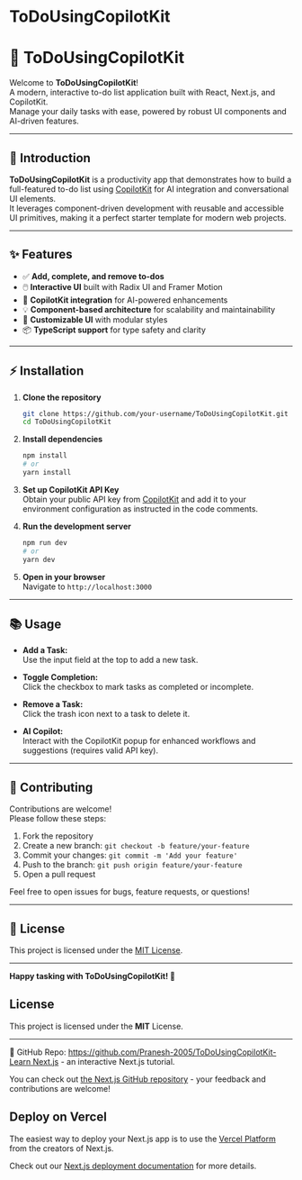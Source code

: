 # ToDoUsingCopilotKit

# 📝 ToDoUsingCopilotKit

Welcome to **ToDoUsingCopilotKit**!  
A modern, interactive to-do list application built with React, Next.js, and CopilotKit.  
Manage your daily tasks with ease, powered by robust UI components and AI-driven features.

---

## 🚀 Introduction

**ToDoUsingCopilotKit** is a productivity app that demonstrates how to build a full-featured to-do list using [CopilotKit](https://copilotkit.ai/) for AI integration and conversational UI elements.  
It leverages component-driven development with reusable and accessible UI primitives, making it a perfect starter template for modern web projects.

---

## ✨ Features

- ✅ **Add, complete, and remove to-dos**  
- 🖱️ **Interactive UI** built with Radix UI and Framer Motion  
- 🤖 **CopilotKit integration** for AI-powered enhancements  
- 💡 **Component-based architecture** for scalability and maintainability  
- 🎨 **Customizable UI** with modular styles  
- 📦 **TypeScript support** for type safety and clarity

---

## ⚡ Installation

1. **Clone the repository**
   ```bash
   git clone https://github.com/your-username/ToDoUsingCopilotKit.git
   cd ToDoUsingCopilotKit
   ```

2. **Install dependencies**
   ```bash
   npm install
   # or
   yarn install
   ```

3. **Set up CopilotKit API Key**  
   Obtain your public API key from [CopilotKit](https://copilotkit.ai/) and add it to your environment configuration as instructed in the code comments.

4. **Run the development server**
   ```bash
   npm run dev
   # or
   yarn dev
   ```

5. **Open in your browser**  
   Navigate to `http://localhost:3000`

---

## 📚 Usage

- **Add a Task:**  
  Use the input field at the top to add a new task.

- **Toggle Completion:**  
  Click the checkbox to mark tasks as completed or incomplete.

- **Remove a Task:**  
  Click the trash icon next to a task to delete it.

- **AI Copilot:**  
  Interact with the CopilotKit popup for enhanced workflows and suggestions (requires valid API key).

---

## 🤝 Contributing

Contributions are welcome!  
Please follow these steps:

1. Fork the repository
2. Create a new branch: `git checkout -b feature/your-feature`
3. Commit your changes: `git commit -m 'Add your feature'`
4. Push to the branch: `git push origin feature/your-feature`
5. Open a pull request

Feel free to open issues for bugs, feature requests, or questions!

---

## 📄 License

This project is licensed under the [MIT License](LICENSE).

---

**Happy tasking with ToDoUsingCopilotKit! 🚀**

## License
This project is licensed under the **MIT** License.

---
🔗 GitHub Repo: https://github.com/Pranesh-2005/ToDoUsingCopilotKit- [Learn Next.js](https://nextjs.org/learn) - an interactive Next.js tutorial.

You can check out [the Next.js GitHub repository](https://github.com/vercel/next.js/) - your feedback and contributions are welcome!

## Deploy on Vercel

The easiest way to deploy your Next.js app is to use the [Vercel Platform](https://vercel.com/new?utm_medium=default-template&filter=next.js&utm_source=create-next-app&utm_campaign=create-next-app-readme) from the creators of Next.js.

Check out our [Next.js deployment documentation](https://nextjs.org/docs/deployment) for more details.
